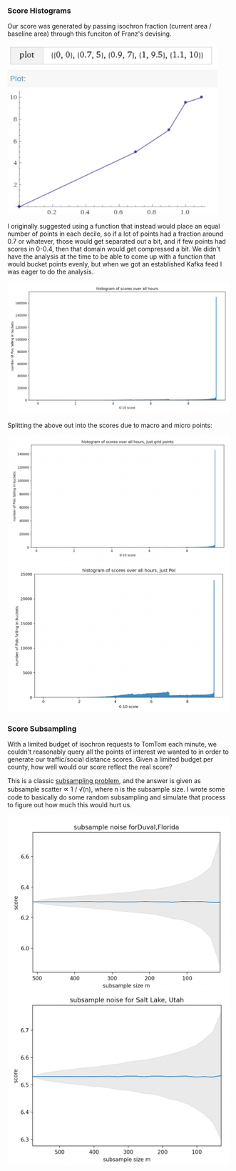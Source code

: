 
### Score Histograms

Our score was generated by passing isochron fraction (current area / baseline area) through this funciton of Franz's devising.

![](franz%20score%20function.png)

I originally suggested using a function that instead would place an equal number of points in each decile, so if a lot of points had a fraction around 0.7 or whatever, those would get separated out a bit, and if few points had scores in 0-0.4, then that domain would get compressed a bit. We didn't have the analysis at the time to be able to come up with a function that would bucket points evenly, but when we got an established Kafka feed I was eager to do the analysis.

<img src="Screen%20Shot%202020-04-22%20at%2012.42.38%20PM.png" width="500">

Splitting the above out into the scores due to macro and micro points:

<img src="Screen%20Shot%202020-04-22%20at%2012.44.43%20PM.png" width=500>
<img src="Screen%20Shot%202020-04-22%20at%2012.44.17%20PM.png" width=500>

### Score Subsampling

With a limited budget of isochron requests to TomTom each minute, we couldn't reasonably query all the points of interest we wanted to in order to generate our traffic/social distance scores. Given a limited budget per county, how well would our score reflect the real score?

This is a classic [subsampling problem](https://en.wikipedia.org/wiki/Sampling_distribution), and the answer is given as subsample scatter <big>∝</big> 1 / √(n), where n is the subsample size. I wrote some code to basically do some random subsampling and simulate that process to figure out how much this would hurt us.

<img src="Screen%20Shot%202020-04-22%20at%2012.12.25%20PM.png" width=500>
<img src="Screen%20Shot%202020-04-22%20at%2012.14.31%20PM.png" width=500>





